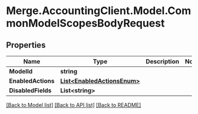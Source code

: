 # Merge.AccountingClient.Model.CommonModelScopesBodyRequest

## Properties

Name | Type | Description | Notes
------------ | ------------- | ------------- | -------------
**ModelId** | **string** |  | 
**EnabledActions** | [**List&lt;EnabledActionsEnum&gt;**](EnabledActionsEnum.md) |  | 
**DisabledFields** | **List&lt;string&gt;** |  | 

[[Back to Model list]](../README.md#documentation-for-models) [[Back to API list]](../README.md#documentation-for-api-endpoints) [[Back to README]](../README.md)

